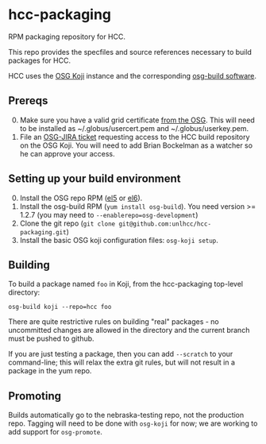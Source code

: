 hcc-packaging
=============

RPM packaging repository for HCC.

This repo provides the specfiles and source references necessary to build
packages for HCC.

HCC uses the [OSG Koji](https://koji-hub.batlab.org/koji/) instance and
the corresponding [osg-build software](https://twiki.grid.iu.edu/bin/view/SoftwareTeam/KojiWorkflow).

Prereqs
-------
0.  Make sure you have a valid grid certificate [from the OSG](http://idmanager.opensciencegrid.org).
    This will need to be installed as ~/.globus/usercert.pem and ~/.globus/userkey.pem.
1.  File an [OSG-JIRA ticket](http://jira.opensciencegrid.org/browse/SOFTWARE)
    requesting access to the HCC build repository on the OSG Koji.  You will need
    to add Brian Bockelman as a watcher so he can approve your access.

Setting up your build environment
---------------------------------
0.  Install the OSG repo RPM ([el5](http://repo.grid.iu.edu/osg-el5-release-latest.rpm) or [el6](http://repo.grid.iu.edu/osg-el6-release-latest.rpm)).
1.  Install the osg-build RPM (`yum install osg-build`).  You need version >= 1.2.7 (you may need to `--enablerepo=osg-development`)
2.  Clone the git repo (`git clone git@github.com:unlhcc/hcc-packaging.git`)
3.  Install the basic OSG koji configuration files: `osg-koji setup`.

Building
--------

To build a package named `foo` in Koji, from the hcc-packaging top-level directory:

    osg-build koji --repo=hcc foo

There are quite restrictive rules on building "real" packages - no uncommitted changes
are allowed in the directory and the current branch must be pushed to github.

If you are just testing a package, then you can add `--scratch` to your command-line;
this will relax the extra git rules, but will not result in a package in the yum repo.

Promoting
--------

Builds automatically go to the nebraska-testing repo, not the production repo.  Tagging
will need to be done with `osg-koji` for now; we are working to add support for `osg-promote`.

